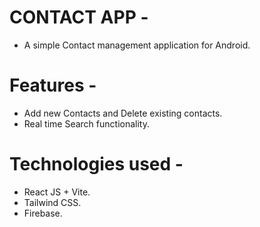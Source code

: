 # CONTACT APP -
- A simple Contact management application for Android.

# Features -
- Add new Contacts and Delete existing contacts.
- Real time Search functionality.

# Technologies used -
- React JS + Vite.
- Tailwind CSS.
- Firebase.


